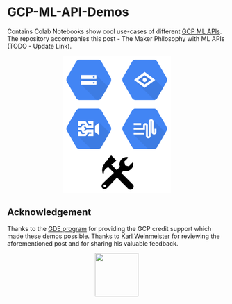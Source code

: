 # GCP-ML-API-Demos
Contains Colab Notebooks show cool use-cases of different [GCP ML APIs](https://cloud.google.com/products/ai). The repository accompanies this post - The Maker Philosophy with ML APIs (TODO - Update Link).

<div align="center"><img src="images/making_with_cloud_apis.png" width="250"></img></div>

## Acknowledgement
Thanks to the [GDE program](https://developers.google.com/programs/experts/) for providing the GCP credit support which made these demos possible. Thanks to [Karl Weinmeister](https://twitter.com/kweinmeister?lang=en) for reviewing the aforementioned post and for sharing his valuable feedback.

<div align="center"><img src="https://i.ibb.co/ZXtwJjV/Webp-net-resizeimage.png" width="100" height="100"></img></div>
